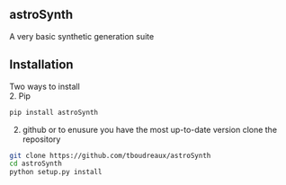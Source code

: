 ## astroSynth
A very basic synthetic generation suite

## Installation
Two ways to install<br>
2. Pip
```bash
pip install astroSynth
```

2. github
or to enusure you have the most up-to-date version clone the repository
```bash
git clone https://github.com/tboudreaux/astroSynth
cd astroSynth
python setup.py install
```
